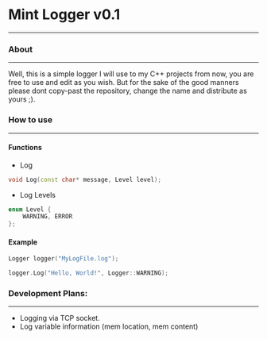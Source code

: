 # Mint Logger v0.1
---

### About
---
Well, this is a simple logger I will use to my C++ projects from now, you are free to use and edit as you wish. But for the sake of the good manners please dont copy-past the repository, change the name and distribute as yours ;).

### How to use
---
#### Functions
* Log
```cpp
void Log(const char* message, Level level);
```
* Log Levels
```cpp
enum Level {
    WARNING, ERROR
};
```

#### Example
```cpp
Logger logger("MyLogFile.log");

logger.Log("Hello, World!", Logger::WARNING);
```

### Development Plans:
---
* Logging via TCP socket.
* Log variable information (mem location, mem content)
